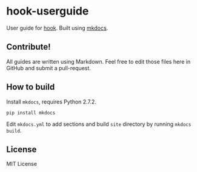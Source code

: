 hook-userguide
===

User guide for [hook](https://github.com/doubleleft/hook). Built using [mkdocs](https://github.com/mkdocs/mkdocs).

Contribute!
---

All guides are written using Markdown. Feel free to edit those files here in
GitHub and submit a pull-request.

How to build
---

Install `mkdocs`, requires Python 2.7.2.

```
pip install mkdocs
```

Edit `mkdocs.yml` to add sections and build `site` directory by running `mkdocs
build`.

License
---

MIT License
